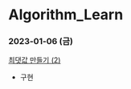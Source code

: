 # Algorithm_Learn
### 2023-01-06 (금)
[최댓값 만들기 (2)](https://school.programmers.co.kr/learn/courses/30/lessons/120862)
- 구현

